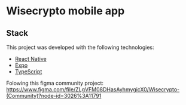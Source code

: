 # Wisecrypto mobile app

## Stack

This project was developed with the following technologies:

- [React Native](https://reactnative.dev/)
- [Expo](https://expo.dev/)
- [TypeScript](https://www.typescriptlang.org/)

Folowing this figma community project: https://www.figma.com/file/ZLgVFM08DHasAyhmygicX0/Wisecrypto-(Community)?node-id=3026%3A11791
